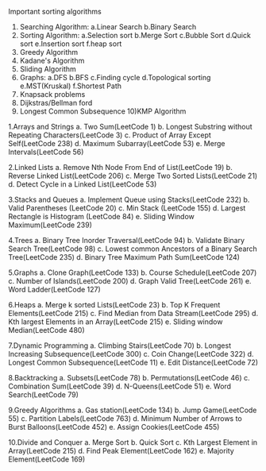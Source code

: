 Important sorting algorithms
1) Searching Algorithm: a.Linear Search b.Binary Search
2) Sorting Algorithm: a.Selection sort b.Merge Sort c.Bubble Sort d.Quick sort e.Insertion sort f.heap sort
3) Greedy Algorithm
4) Kadane's Algorithm
5) Sliding Algorithm
6) Graphs: a.DFS b.BFS c.Finding cycle d.Topological sorting e.MST(Kruskal) f.Shortest Path
7) Knapsack problems
8) Dijkstras/Bellman ford
9) Longest Common Subsequence
10)KMP Algorithm

1.Arrays and Strings
a. Two Sum(LeetCode 1)
b. Longest Substring without Repeating Characters(LeetCode 3)
c. Product of Array Except Self(LeetCode 238)
d. Maximum Subarray(LeetCode 53)
e. Merge Intervals(LeetCode 56)

2.Linked Lists
a. Remove Nth Node From End of List(LeetCode 19)
b. Reverse Linked List(LeetCode 206)
c. Merge Two Sorted Lists(LeetCode 21)
d. Detect Cycle in a Linked List(LeetCode 53)

3.Stacks and Queues
a. Implement Queue using Stacks(LeetCode 232)
b. Valid Parentheses (LeetCode 20)
c. Min Stack (LeetCode 155)
d. Largest Rectangle is Histogram (LeetCode 84)
e. Sliding Window Maximum(LeetCode 239)

4.Trees
a. Binary Tree Inorder Traversal(LeetCode 94)
b. Validate Binary Search Tree(LeetCode 98)
c. Lowest common Ancestors of a Binary Search Tree(LeetCode 235)
d. Binary Tree Maximum Path Sum(LeetCode 124)

5.Graphs
a. Clone Graph(LeetCode 133)
b. Course Schedule(LeetCode 207)
c. Number of Islands(LeetCode 200)
d. Graph Valid Tree(LeetCode 261)
e. Word Ladder(LeetCode 127)

6.Heaps
a. Merge k sorted Lists(LeetCode 23)
b. Top K Frequent Elements(LeetCode 215)
c. Find Median from Data Stream(LeetCode 295)
d. Kth largest Elements in an Array(LeetCode 215)
e. Sliding window Median(LeetCode 480)

7.Dynamic Programming
a.  Climbing Stairs(LeetCode 70)
b. Longest Increasing Subsequence(LeetCode 300)
c. Coin Change(LeetCode 322)
d. Longest Common Subsequence(LeetCode 11)
e. Edit Distance(LeetCode 72)

8.Backtracking 
a. Subsets(LeetCode 78)
b. Permutations(LeetCode 46)
c. Combination Sum(LeetCode 39)
d. N-Queens(LeetCode 51)
e. Word Search(LeetCode 79)

9.Greedy Algorithms
a. Gas station(LeetCode 134)
b. Jump Game(LeetCode 55)
c. Partition Labels(LeetCode 763)
d. Minimum Number of Arrows to Burst Balloons(LeetCode 452)
e. Assign Cookies(LeetCode 455)

10.Divide and Conquer
a. Merge Sort
b. Quick Sort
c. Kth Largest Element in Array(LeetCode 215)
d. Find Peak Element(LeetCode 162)
e. Majority Element(LeetCode 169)
